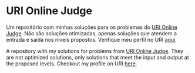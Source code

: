 # URI Online Judge
Um repositório com minhas soluções para os problemas do [URI Online Judge].
Não são soluções otimizadas, apenas soluções que atendem a entrada e saída nos niveis propostos.
Verifique meu perfil no URI [aqui].

A repository with my solutions for problems from [URI Online Judge].
They are not optimized solutions, only solutions that meet the input and output at the proposed levels.
Checkout my profile on URI [here].

[URI Online Judge]: https://www.urionlinejudge.com.br/
[aqui]: https://www.urionlinejudge.com.br/judge/pt/profile/140762
[here]: https://www.urionlinejudge.com.br/judge/pt/profile/140762
